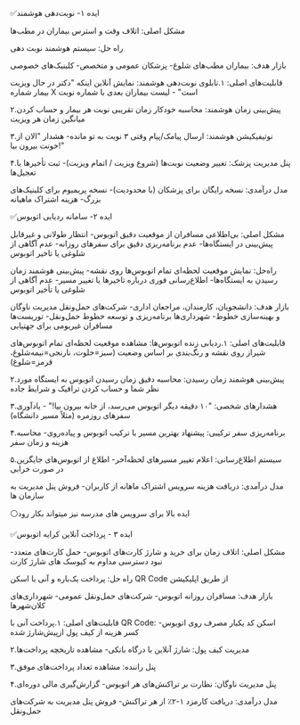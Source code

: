 ✅ایده‌ ۱- نوبت‌دهی هوشمند

مشکل اصلی: اتلاف وقت و استرس بیماران در مطب‌ها 

راه حل: سیستم هوشمند نوبت دهی

بازار هدف:
بیماران مطب‌های شلوغ-
پزشکان عمومی و متخصص-
کلینیک‌های خصوصی

قابلیت‌های اصلی:
۱.تابلوی نوبت‌دهی هوشمند:
نمایش آنلاین اینکه "دکتر در حال ویزیت بیمار شماره X است" -
لیست بیماران بعدی با شماره نوبت

۲.پیش‌بینی زمان هوشمند:
محاسبه خودکار زمان تقریبی نوبت هر بیمار و حساب کردن میانگین زمان هر ویزیت

۳.نوتیفیکیشن هوشمند:
ارسال پیامک/پیام وقتی ۳ نوبت به تو مانده-
هشدار "الان از خونت بیرون بیا!"

۴.پنل مدیریت پزشک:
تغییر وضعیت نوبت‌ها (شروع ویزیت / اتمام ویزیت)-
ثبت تأخیرها یا تعجیل‌ها

مدل درآمدی:
نسخه رایگان برای پزشکان (با محدودیت)-
نسخه پریمیوم برای کلینیک‌های بزرگ-
هزینه اشتراک ماهیانه

✅ایده ۲- سامانه ردیابی اتوبوس 

مشکل اصلی: بی‌اطلاعی مسافران از موقعیت دقیق اتوبوس-
انتظار طولانی و غیرقابل پیش‌بینی در ایستگاه‌ها-
عدم برنامه‌ریزی دقیق برای سفرهای روزانه-
عدم آگاهی از شلوغی یا تاخیر اتوبوس

راه‌حل: نمایش موقعیت لحظه‌ای تمام اتوبوس‌ها روی نقشه-
پیش‌بینی هوشمند زمان رسیدن به ایستگاه‌ها-
اطلاع‌رسانی فوری درباره تاخیرها یا تغییر مسیر-
عدم آگاهی از شلوغی یا تأخیر اتوبوس 

بازار هدف:
دانشجویان، کارمندان، مراجعان اداری-
شرکت‌های حمل‌ونقل مدیریت ناوگان و بهینه‌سازی خطوط-
شهرداری‌ها برنامه‌ریزی و توسعه خطوط حمل‌ونقل-
توریست‌ها مسافران غیربومی برای جهتیابی

 قابلیت‌های اصلی:
۱.ردیابی زنده اتوبوس‌ها:
مشاهده موقعیت لحظه‌ای تمام اتوبوس‌های شیراز روی نقشه
و رنگ‌بندی بر اساس وضعیت (سبز=خلوت، نارنجی=نیمه‌شلوغ، قرمز=شلوغ)

۲.پیش‌بینی هوشمند زمان رسیدن:
محاسبه دقیق زمان رسیدن اتوبوس به ایستگاه مورد نظر شما و حساب کردن ترافیک و شرایط جاده

۳.هشدارهای شخصی:
"۱۰ دقیقه دیگر اتوبوس می‌رسد، از خانه بیرون بیا!" -
یادآوری سفرهای روزمره (مثلاً مسیر دانشگاه)

۴.برنامه‌ریزی سفر ترکیبی:
پیشنهاد بهترین مسیر با ترکیب اتوبوس و پیاده‌روی-
محاسبه هزینه و زمان سفر

۵.سیستم اطلاع‌رسانی:
اعلام تغییر مسیرهای لحظه‌آخر-
اطلاع از اتوبوس‌های جایگزین در صورت خرابی

مدل درآمدی: دریافت هزینه سرویس اشتراک ماهانه از کاربران-
فروش پنل مدیریت به سازمان ها 

⚪ایده بالا برای سرویس های مدرسه نیز میتواند بکار رود

✅ایده ۳ - پرداخت آنلاین کرایه اتوبوس

مشکل اصلی: اتلاف زمان برای خرید و شارژ کارت‌های اتوبوس-
حمل کارت‌های متعدد-
نبود دسترسی مداوم به کیوسک های شارژ کارت

راه حل: پرداخت یک‌باره و آنی با اسکن QR Code از طریق اپلیکیشن

بازار هدف:
مسافران روزانه اتوبوس-
شرکت‌های حمل‌ونقل عمومی-
شهرداری‌های کلان‌شهرها

 قابلیت‌های اصلی:
۱.پرداخت آنی با QR Code:
اسکن کد یکبار مصرف روی اتوبوس-
کسر هزینه از کیف پول ازپیش‌شارژ شده

۲.مدیریت کیف پول:
شارژ آنلاین با درگاه بانکی-
مشاهده تاریخچه پرداخت‌ها

۳.پنل راننده:
مشاهده تعداد پرداخت‌های موفق

۴.پنل مدیریت ناوگان:
نظارت بر تراکنش‌های هر اتوبوس-
گزارش‌گیری مالی دوره‌ای

 مدل درآمدی:
دریافت کارمزد ۱-۲٪ از هر تراکنش-
فروش پنل مدیریت به شرکت‌های حمل‌ونقل
